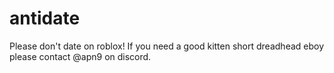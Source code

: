 # antidate
Please don't date on roblox!
If you need a good kitten short dreadhead eboy please contact @apn9 on discord.
